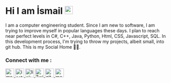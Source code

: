  <h1>Hi I am İsmail <img src="https://camo.githubusercontent.com/e8e7b06ecf583bc040eb60e44eb5b8e0ecc5421320a92929ce21522dbc34c891/68747470733a2f2f6d656469612e67697068792e636f6d2f6d656469612f6876524a434c467a6361737252346961377a2f67697068792e676966" width="25px" data-canonical-src="https://media.giphy.com/media/hvRJCLFzcasrR4ia7z/giphy.gif" style="max-width:100%;"></a></h1>

<p>I am a computer engineering student. Since I am new to software, I am trying to improve myself in popular languages these days. I plan to reach near perfect levels in C#, C++, Java, Python, Html, CSS, Javascript, SQL. In this development process, I'm trying to throw my projects, albeit small, into git hub. This is my Social Home 🤟🏻. <p/>
  
<h3> Connect with me :</h3>

 <a href="mailto:ismaildedec@gmail.com" rel="nofollow">
  <img alt="mail" width=27px" margin="5px" src="https://cdn-icons-png.flaticon.com/512/5968/5968534.png" style="max-width:100%;">
  </a>
<a href="https://www.instagram.com/ismailddc/?hl=tr" rel="nofollow">
  <img alt="instagram" width="27px" src="https://cdn-icons-png.flaticon.com/512/1384/1384063.png"  style="max-width:100%;">
</a>
<a href="https://www.linkedin.com/in/ismail-dedec-10a40b215/" rel="nofollow">
  <img alt="linkedin" width="27px" src="https://cdn-icons-png.flaticon.com/512/174/174857.png" style="max-width:100%;">
</a>
<a href="https://twitter.com/ismailddc" rel="nofollow">
 <img alt="Twitter" width="27px" src="https://cdn-icons-png.flaticon.com/512/733/733579.png" style="max-width:100%;">
</a>
<a href="https://github.com/ddcismail" rel="nofollow">
  <img alt="github" width="27px" src="https://cdn-icons-png.flaticon.com/512/5968/5968896.png" style="max-width:100%;">
</a>
<a href="https://ismaildedec.medium.com/" rel="nofollow">
  <img alt="medium" width="27px" src="https://cdn-icons-png.flaticon.com/512/5968/5968906.png" style="max-width:100%;">
  </a>
  <br>

  

